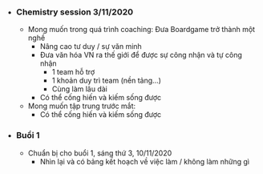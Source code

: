 - ### Chemistry session 3/11/2020
    - Mong muốn trong quá trình coaching: Đưa Boardgame trở thành một nghề
        - Nâng cao tư duy / sự văn minh
        - Đưa văn hóa VN ra thế giới để được sự công nhận và tự công nhận
            - 1 team hỗ trợ
            - 1 khoản duy trì team (nền tảng...)
            - Cùng làm lâu dài
        - Có thể cống hiến và kiếm sống được
    -  Mong muốn tập trung trước mắt:
        - Có thể cống hiến và kiếm sống được
- ### Buổi 1
    - Chuẩn bị cho buổi 1, sáng thứ 3, 10/11/2020 
        - Nhìn lại và có bảng kết hoạch về việc làm / không làm những gì
